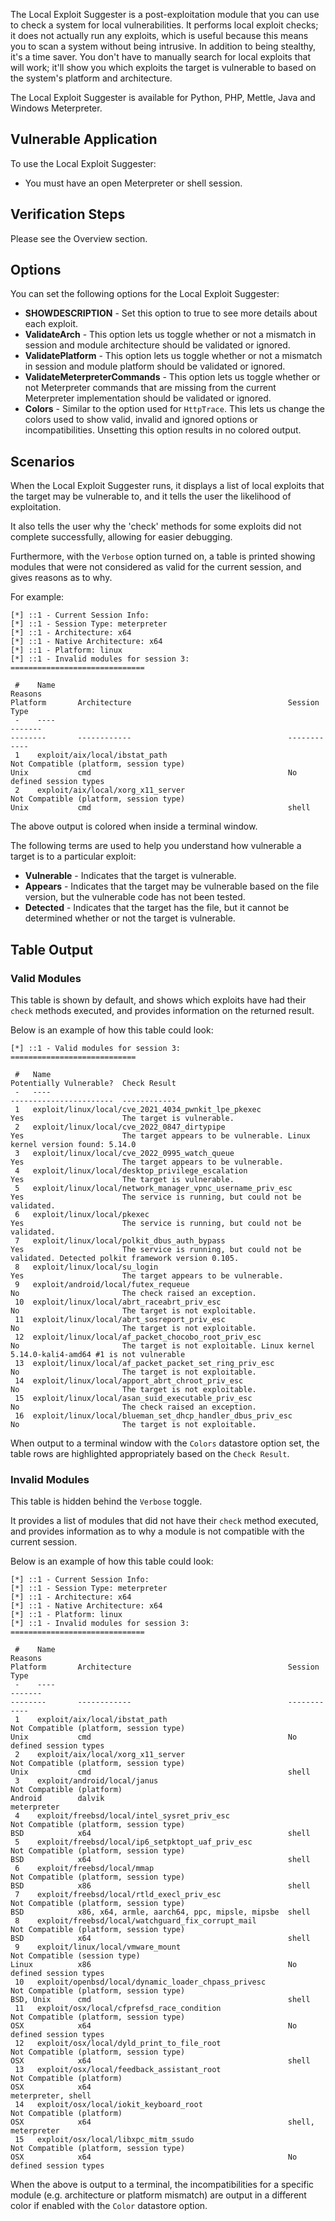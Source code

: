The Local Exploit Suggester is a post-exploitation module that you can use to check a system for local vulnerabilities. It performs local exploit checks; it does not actually run any exploits, which is useful because this means you to scan a system without being intrusive. In addition to being stealthy, it's a time saver. You don't have to manually search for local exploits that will work; it'll show you which exploits the target is vulnerable to based on the system's platform and architecture.

The Local Exploit Suggester is available for Python, PHP, Mettle, Java and Windows Meterpreter.

## Vulnerable Application

To use the Local Exploit Suggester:

* You must have an open Meterpreter or shell session.

## Verification Steps

Please see the Overview section.

## Options

You can set the following options for the Local Exploit Suggester:

* **SHOWDESCRIPTION** - Set this option to true to see more details about each exploit.
* **ValidateArch** - This option lets us toggle whether or not a mismatch in session and module architecture should be validated or ignored.
* **ValidatePlatform** - This option lets us toggle whether or not a mismatch in session and module platform should be validated or ignored.
* **ValidateMeterpreterCommands** - This option lets us toggle whether or not Meterpreter commands that are missing from the current Meterpreter implementation should be validated or ignored.
* **Colors** - Similar to the option used for `HttpTrace`. This lets us change the colors used to show valid, invalid and ignored options or incompatibilities. Unsetting this option results in no colored output.

## Scenarios

When the Local Exploit Suggester runs, it displays a list of local exploits that the target may be vulnerable to, and it tells the user the likelihood of exploitation.

It also tells the user why the 'check' methods for some exploits did not complete successfully, allowing for easier debugging.

Furthermore, with the `Verbose` option turned on, a table is printed showing modules that were not considered as valid for the current session, and gives reasons as to why.

For example:
```
[*] ::1 - Current Session Info:
[*] ::1 - Session Type: meterpreter
[*] ::1 - Architecture: x64
[*] ::1 - Native Architecture: x64
[*] ::1 - Platform: linux
[*] ::1 - Invalid modules for session 3:
==============================

 #    Name                                                                    Reasons                                                                                Platform       Architecture                                   Session Type
 -    ----                                                                    -------                                                                                --------       ------------                                   ------------
 1    exploit/aix/local/ibstat_path                                           Not Compatible (platform, session type)                                                Unix           cmd                                            No defined session types
 2    exploit/aix/local/xorg_x11_server                                       Not Compatible (platform, session type)                                                Unix           cmd                                            shell
```

The above output is colored when inside a terminal window.

The following terms are used to help you understand how vulnerable a target is to a particular exploit:

* **Vulnerable** - Indicates that the target is vulnerable. 
* **Appears** - Indicates that the target may be vulnerable based on the file version, but the vulnerable code has not been tested. 
* **Detected** - Indicates that the target has the file, but it cannot be determined whether or not the target is vulnerable. 

## Table Output

### Valid Modules

This table is shown by default, and shows which exploits have had their `check` methods executed, and provides information on the returned result.

Below is an example of how this table could look:

```
[*] ::1 - Valid modules for session 3:
============================

 #   Name                                                                Potentially Vulnerable?  Check Result
 -   ----                                                                -----------------------  ------------
 1   exploit/linux/local/cve_2021_4034_pwnkit_lpe_pkexec                 Yes                      The target is vulnerable.
 2   exploit/linux/local/cve_2022_0847_dirtypipe                         Yes                      The target appears to be vulnerable. Linux kernel version found: 5.14.0
 3   exploit/linux/local/cve_2022_0995_watch_queue                       Yes                      The target appears to be vulnerable.
 4   exploit/linux/local/desktop_privilege_escalation                    Yes                      The target is vulnerable.
 5   exploit/linux/local/network_manager_vpnc_username_priv_esc          Yes                      The service is running, but could not be validated.
 6   exploit/linux/local/pkexec                                          Yes                      The service is running, but could not be validated.
 7   exploit/linux/local/polkit_dbus_auth_bypass                         Yes                      The service is running, but could not be validated. Detected polkit framework version 0.105.
 8   exploit/linux/local/su_login                                        Yes                      The target appears to be vulnerable.
 9   exploit/android/local/futex_requeue                                 No                       The check raised an exception.
 10  exploit/linux/local/abrt_raceabrt_priv_esc                          No                       The target is not exploitable.
 11  exploit/linux/local/abrt_sosreport_priv_esc                         No                       The target is not exploitable.
 12  exploit/linux/local/af_packet_chocobo_root_priv_esc                 No                       The target is not exploitable. Linux kernel 5.14.0-kali4-amd64 #1 is not vulnerable
 13  exploit/linux/local/af_packet_packet_set_ring_priv_esc              No                       The target is not exploitable.
 14  exploit/linux/local/apport_abrt_chroot_priv_esc                     No                       The target is not exploitable.
 15  exploit/linux/local/asan_suid_executable_priv_esc                   No                       The check raised an exception.
 16  exploit/linux/local/blueman_set_dhcp_handler_dbus_priv_esc          No                       The target is not exploitable.
```

When output to a terminal window with the `Colors` datastore option set, the table rows are highlighted appropriately based on the `Check Result`.

### Invalid Modules

This table is hidden behind the `Verbose` toggle.

It provides a list of modules that did not have their `check` method executed, and provides information as to why a module is not compatible with the current session.

Below is an example of how this table could look:

```
[*] ::1 - Current Session Info:
[*] ::1 - Session Type: meterpreter
[*] ::1 - Architecture: x64
[*] ::1 - Native Architecture: x64
[*] ::1 - Platform: linux
[*] ::1 - Invalid modules for session 3:
==============================

 #    Name                                                                    Reasons                                                                                Platform       Architecture                                   Session Type
 -    ----                                                                    -------                                                                                --------       ------------                                   ------------
 1    exploit/aix/local/ibstat_path                                           Not Compatible (platform, session type)                                                Unix           cmd                                            No defined session types
 2    exploit/aix/local/xorg_x11_server                                       Not Compatible (platform, session type)                                                Unix           cmd                                            shell
 3    exploit/android/local/janus                                             Not Compatible (platform)                                                              Android        dalvik                                         meterpreter
 4    exploit/freebsd/local/intel_sysret_priv_esc                             Not Compatible (platform, session type)                                                BSD            x64                                            shell
 5    exploit/freebsd/local/ip6_setpktopt_uaf_priv_esc                        Not Compatible (platform, session type)                                                BSD            x64                                            shell
 6    exploit/freebsd/local/mmap                                              Not Compatible (platform, session type)                                                BSD            x86                                            shell
 7    exploit/freebsd/local/rtld_execl_priv_esc                               Not Compatible (platform, session type)                                                BSD            x86, x64, armle, aarch64, ppc, mipsle, mipsbe  shell
 8    exploit/freebsd/local/watchguard_fix_corrupt_mail                       Not Compatible (platform, session type)                                                BSD            x64                                            shell
 9    exploit/linux/local/vmware_mount                                        Not Compatible (session type)                                                          Linux          x86                                            No defined session types
 10   exploit/openbsd/local/dynamic_loader_chpass_privesc                     Not Compatible (platform, session type)                                                BSD, Unix      cmd                                            shell
 11   exploit/osx/local/cfprefsd_race_condition                               Not Compatible (platform, session type)                                                OSX            x64                                            No defined session types
 12   exploit/osx/local/dyld_print_to_file_root                               Not Compatible (platform, session type)                                                OSX            x64                                            shell
 13   exploit/osx/local/feedback_assistant_root                               Not Compatible (platform)                                                              OSX            x64                                            meterpreter, shell
 14   exploit/osx/local/iokit_keyboard_root                                   Not Compatible (platform)                                                              OSX            x64                                            shell, meterpreter
 15   exploit/osx/local/libxpc_mitm_ssudo                                     Not Compatible (platform, session type)                                                OSX            x64                                            No defined session types
```

When the above is output to a terminal, the incompatibilities for a specific module (e.g. architecture or platform mismatch) are output in a different color if enabled with the `Color` datastore option.
